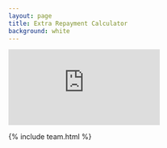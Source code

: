```yaml
---
layout: page
title: Extra Repayment Calculator
background: white
---
```


<div>
    <iframe class="bond-calc" frameborder="0"
        src="https://www.ooba.co.za/home-loan/extra-bond-payments-calculator/?iframe=true&iftype=nobrand"
        title="Extra Repayment Calculator"></iframe>
</div>

{% include team.html %}